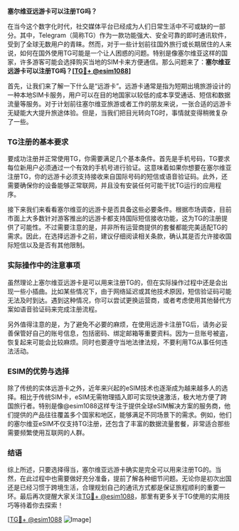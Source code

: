 **塞尔维亚远游卡可以注册TG吗？**

在当今这个数字化时代，社交媒体平台已经成为人们日常生活中不可或缺的一部分。其中，Telegram（简称TG）作为一款功能强大、安全可靠的即时通讯软件，受到了全球无数用户的青睐。然而，对于一些计划前往国外旅行或长期居住的人来说，如何在国外使用TG可能是一个让人困惑的问题。特别是像塞尔维亚这样的国家，许多游客可能会选择购买当地的SIM卡来方便通信。那么问题来了：**塞尔维亚远游卡可以注册TG吗？[[TG💪+ @esim1088](https://t.me/s/esim1088)]**

首先，让我们来了解一下什么是“远游卡”。远游卡通常是指为短期出境旅游设计的一种本地SIM卡服务，用户可以在目的地国家以较低的成本享受通话、短信和数据流量等服务。对于计划前往塞尔维亚旅游或者工作的朋友来说，一张合适的远游卡无疑能大大提升旅途体验。但是，当我们把目光转向TG时，事情就变得稍微复杂了一些。

### TG注册的基本要求

要成功注册并正常使用TG，你需要满足几个基本条件。首先是手机号码，TG要求每位新用户必须通过一个有效的手机号进行验证。这意味着如果你想要在塞尔维亚注册TG，你的远游卡必须支持接收来自国际号码的短信或语音验证码。此外，还需要确保你的设备能够正常联网，并且没有安装任何可能干扰TG运行的应用程序。

接下来我们来看看塞尔维亚的远游卡是否具备这些必要条件。根据市场调查，目前市面上大多数针对游客推出的远游卡都支持国际短信接收功能，这为TG的注册提供了可能性。不过需要注意的是，并非所有运营商提供的套餐都能完美适配TG的需求。因此，在选择远游卡之前，建议仔细阅读相关条款，确认其是否允许接收国际短信以及是否有其他限制。

### 实际操作中的注意事项

虽然理论上塞尔维亚远游卡是可以用来注册TG的，但在实际操作过程中还是会出现一些小插曲。比如某些情况下，由于网络延迟或其他技术原因，短信验证码可能无法及时到达。遇到这种情况，你可以尝试更换运营商，或者考虑使用其他替代方案如语音验证码来完成注册流程。

另外值得注意的是，为了避免不必要的麻烦，在使用远游卡注册TG后，请务必妥善保管好自己的账号信息，包括密码、绑定邮箱等重要资料。因为一旦账号被盗，恢复起来可能会比较麻烦。同时也要遵守当地法律法规，不要利用TG从事任何违法活动。

### ESIM的优势与选择

除了传统的实体远游卡之外，近年来兴起的eSIM技术也逐渐成为越来越多人的选择。相比于传统SIM卡，eSIM无需物理插入即可实现快速激活，极大地方便了跨国旅行者。特别是像@esim1088这样专注于提供全球eSIM解决方案的服务商，他们提供的产品往往覆盖多个国家和地区，能够满足不同场景下的需求。例如，他们的塞尔维亚eSIM不仅支持TG注册，还包含了丰富的数据流量套餐，非常适合那些需要频繁使用互联网的人群。

### 结语

综上所述，只要选择得当，塞尔维亚远游卡确实是完全可以用来注册TG的。当然，在此过程中也需要做好充分准备，提前了解各种细节问题。无论你是初次出国还是已经习惯于跨境生活，合理规划自己的通讯方式都是保证旅程顺利的重要一环。最后再次提醒大家关注[TG💪+ @esim1088](https://t.me/s/esim1088)，那里有更多关于TG使用的实用技巧等待着你去探索！

[[TG💪+ @esim1088](https://t.me/s/esim1088) ![Image](https://i.postimg.cc/4NQfJmqS/Snipaste-2025-05-13-00-14-12.png)]